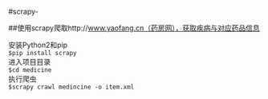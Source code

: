 #scrapy-

##使用scrapy爬取http://www.yaofang.cn（药房网），获取疾病与对应药品信息

安装Python2和pip<br>
`$pip install scrapy`</br>
进入项目目录</br>
`$cd medicine`</br>
执行爬虫</br>
`$scrapy crawl medincine -o item.xml`

